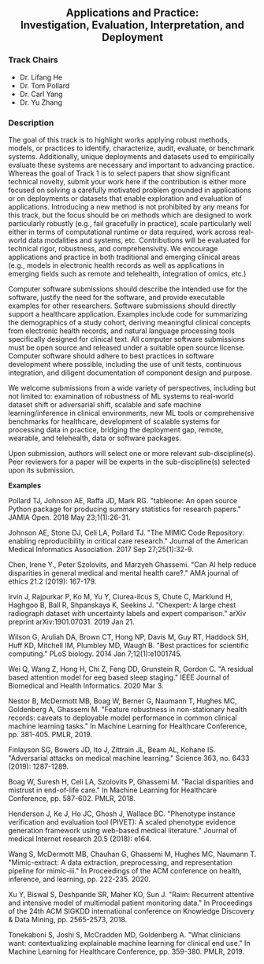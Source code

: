 ## <center> Applications and Practice:<br /> Investigation, Evaluation, Interpretation, and Deployment </center>

### Track Chairs
- Dr. Lifang He 
- Dr. Tom Pollard
- Dr. Carl Yang
- Dr. Yu Zhang


### Description
The goal of this track is to highlight works applying robust methods, models, or practices to identify, characterize, audit, evaluate, or benchmark systems. Additionally, unique deployments and datasets used to empirically evaluate these systems are necessary and important to advancing practice. Whereas the goal of Track 1 is to select papers that show significant technical novelty, submit your work here if the contribution is either more focused on solving a carefully motivated problem grounded in applications or on deployments or datasets that enable exploration and evaluation of applications. Introducing a new method is not prohibited by any means for this track, but the focus should be on methods which are designed to work particularly robustly (e.g., fail gracefully in practice), scale particularly well either in terms of computational runtime or data required, work across real-world data modalities and systems, etc. Contributions will be evaluated for technical rigor, robustness, and comprehensivity. We encourage applications and practice in both traditional and emerging clinical areas (e.g., models in electronic health records as well as applications in emerging fields such as remote and telehealth, integration of omics, etc.)

Computer software submissions should describe the intended use for the software, justify the need for the software, and provide executable examples for other researchers. Software submissions should directly support a healthcare application. Examples include code for summarizing the demographics of a study cohort, deriving meaningful clinical concepts from electronic health records, and natural language processing tools specifically designed for clinical text. All computer software submissions must be open source and released under a suitable open source license. Computer software should adhere to best practices in software development where possible, including the use of unit tests, continuous integration, and diligent documentation of component design and purpose.

We welcome submissions from a wide variety of perspectives, including but not limited to: examination of robustness of ML systems to real-world dataset shift or adversarial shift, scalable and safe machine learning/inference in clinical environments, new ML tools or comprehensive benchmarks for healthcare, development of scalable systems for processing data in practice, bridging the deployment gap, remote, wearable, and telehealth, data or software packages.

Upon submission, authors will select one or more relevant sub-discipline(s). Peer reviewers for a paper will be experts in the sub-discipline(s) selected upon its submission.

**Examples**

Pollard TJ, Johnson AE, Raffa JD, Mark RG. "tableone: An open source Python package for producing summary statistics for research papers." JAMIA Open. 2018 May 23;1(1):26-31.

Johnson AE, Stone DJ, Celi LA, Pollard TJ. "The MIMIC Code Repository: enabling reproducibility in critical care research." Journal of the American Medical Informatics Association. 2017 Sep 27;25(1):32-9.

Chen, Irene Y., Peter Szolovits, and Marzyeh Ghassemi. "Can AI help reduce disparities in general medical and mental health care?." AMA journal of ethics 21.2 (2019): 167-179. 

Irvin J, Rajpurkar P, Ko M, Yu Y, Ciurea-Ilcus S, Chute C, Marklund H, Haghgoo B, Ball R, Shpanskaya K, Seekins J. "Chexpert: A large chest radiograph dataset with uncertainty labels and expert comparison." arXiv preprint arXiv:1901.07031. 2019 Jan 21.

Wilson G, Aruliah DA, Brown CT, Hong NP, Davis M, Guy RT, Haddock SH, Huff KD, Mitchell IM, Plumbley MD, Waugh B. "Best practices for scientific computing." PLoS biology. 2014 Jan 7;12(1):e1001745.

Wei Q, Wang Z, Hong H, Chi Z, Feng DD, Grunstein R, Gordon C. "A residual based attention model for eeg based sleep staging." IEEE Journal of Biomedical and Health Informatics. 2020 Mar 3. 

Nestor B, McDermott MB, Boag W, Berner G, Naumann T, Hughes MC, Goldenberg A, Ghassemi M. "Feature robustness in non-stationary health records: caveats to deployable model performance in common clinical machine learning tasks." In Machine Learning for Healthcare Conference, pp. 381-405. PMLR, 2019.

Finlayson SG, Bowers JD, Ito J, Zittrain JL, Beam AL, Kohane IS. "Adversarial attacks on medical machine learning." Science 363, no. 6433 (2019): 1287-1289.

Boag W, Suresh H, Celi LA, Szolovits P, Ghassemi M. "Racial disparities and mistrust in end-of-life care." In Machine Learning for Healthcare Conference, pp. 587-602. PMLR, 2018.

Henderson J, Ke J, Ho JC, Ghosh J, Wallace BC. "Phenotype instance verification and evaluation tool (PIVET): A scaled phenotype evidence generation framework using web-based medical literature." Journal of medical Internet research 20.5 (2018): e164.

Wang S, McDermott MB, Chauhan G, Ghassemi M, Hughes MC, Naumann T. "Mimic-extract: A data extraction, preprocessing, and representation pipeline for mimic-iii." In Proceedings of the ACM conference on health, inference, and learning, pp. 222-235. 2020.

Xu Y, Biswal S, Deshpande SR, Maher KO, Sun J. "Raim: Recurrent attentive and intensive model of multimodal patient monitoring data." In Proceedings of the 24th ACM SIGKDD international conference on Knowledge Discovery & Data Mining, pp. 2565-2573, 2018.

Tonekaboni S, Joshi S, McCradden MD, Goldenberg A. "What clinicians want: contextualizing explainable machine learning for clinical end use." In Machine Learning for Healthcare Conference, pp. 359-380. PMLR, 2019.

